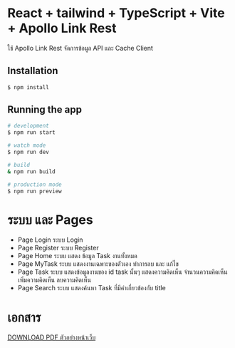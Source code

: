 # React + tailwind + TypeScript + Vite + Apollo Link Rest
ใช้ Apollo Link Rest จัดการข้อมูล API และ Cache Client

## Installation

```bash
$ npm install
```

## Running the app

```bash
# development
$ npm run start

# watch mode
$ npm run dev

# build
& npm run build

# production mode
$ npm run preview
```

# ระบบ และ Pages
* Page Login ระบบ Login
* Page Register ระบบ Register
* Page Home ระบบ แสดง ข้อมูล Task งานทั้งหมด
* Page MyTask ระบบ แสดงงานเฉพาะของตัวเอง ทำการลบ และ แก้ไข
* Page Task ระบบ แสดงข้อมูลงานของ id task นั้นๆ แสดงความคิดเห็น จำนวนความคิดเห็น เพิ่มความคิดเห็น ลบความคิดเห็น
* Page Search ระบบ แสดงค้นหา Task ที่มีคำเกี่ยวข้องกับ title  

# เอกสาร
[DOWNLOAD PDF ตัวอย่างหน้าเว็บ](https://drive.google.com/file/d/1zJwmGkNaZuaiVIA_bURgEHi7ZVL0iWjm/view?usp=sharing)







